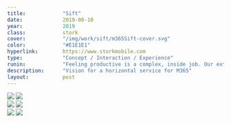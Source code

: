 ```yaml
---
title:            "Sift"
date:             2019-08-10
year:             2019
class:            stork
cover:            "/img/work/sift/m365Sift-cover.svg"
color:            "#E1E1E1"
hyperlink:        https://www.storkmobile.com
type:             "Concept / Interaction / Experience"
runin:            "Feeling productive is a complex, inside job. Our extensive research showed us firsthand that people balance multiple identities at all hours of the day.  Across those identities is a strong pattern of capturing thoughts, recalling these captures, and orienting themselves and their work around this information. <br></br> Our team set out to create an experience that connects your whole life and uses data to deliver the right experience across applications, devices and modalities.  <br></br> We leveraged this human-centered, behavorial framework to create an iconic, human-centered service that weaves Microsoft’s productivity ecosystem together across devices, modalities, and apps through voice."
description:      "Vision for a horizontal service for M365"
layout:           post
---
```


<div class="post-content-grid">
  <div class="post-content-column column-3 offset-1">
    <img class="post-content-screen iphone lazyload radius" src="{{ site.baseurl }}/img/work/sift/storkmobile-details.png" />
    <img class="post-content-screen iphone lazyload radius" src="{{ site.baseurl }}/img/work/sift/storkmobile-account.png" />
  </div>
  <div class="post-content-column column-3">
    <img class="post-content-screen iphone lazyload radius" src="{{ site.baseurl }}/img/work/sift/storkmobile-home.png" />
    <img class="post-content-screen iphone lazyload radius" src="{{ site.baseurl }}/img/work/sift/storkmobile-checkout-3.png" />
  </div>
  <div class="post-content-column column-3 offset-2">
    <img class="post-content-screen iphone lazyload radius" src="{{ site.baseurl }}/img/work/sift/storkmobile-checkout-1.png" />
    <img class="post-content-screen iphone lazyload radius" src="{{ site.baseurl }}/img/work/sift/storkmobile-checkout-2.png" />
  </div>
</div>

